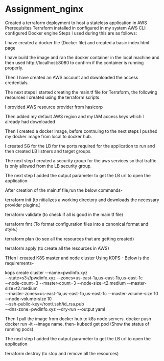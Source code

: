 # Assignment_nginx
Created a terraform deployment to host a stateless application in AWS Prerequisites Terraform installed in configured in my system AWS CLI configured Docker engine Steps I used during this are as follows:

I have created a docker file (Docker file) and created a basic index.html page

I have build the image and ran the docker container in the local machine and then used http://localhost:8080 to confirm if the container is running properly.

Then I have created an AWS account and downloaded the access credentials.

The next steps I started creating the main.tf file for Terraform, the following resources I created using the terraform scripts

I provided AWS resource provider from hasicorp

Then added my default AWS region and my IAM access keys which I already had downloaded

Then I created a docker image, before contnuing to the next steps I pushed my docker image from local to docker hub.

I created SG for the LB for the ports required for the application to run and then created LB listners and target groups.

The next step I created a security group for the aws services so that traffic is only allowed from the LB security group.

The next step I added the output parameter to get the LB url to open the application

After creation of the main.tf file,run the below commands-

terraform init (to nitializes a working directory and downloads the necessary provider plugins.)

terraform validate (to check if all is good in the main.tf file)

terraform fmt (To format configuration files into a canonical format and style.)

terraform plan (to see all the resources that are getting created)

terraform apply (to create all the resources in AWS)

THen I created K8S master and node cluster Using KOPS - Below is the requirements-

kops create cluster --name=pwdinfo.xyz \
--state=s3://pwdinfo.xyz --zones=us-east-1a,us-east-1b,us-east-1c \
--node-count=3 --master-count=3 --node-size=t2.medium --master-size=t2.medium \
--master-zones=us-east-1a,us-east-1b,us-east-1c --master-volume-size 10 --node-volume-size 10 \
--ssh-public-key=/root/.ssh/id_rsa.pub \
--dns-zone=pwdinfo.xyz --dry-run --output yaml

Then I pull the image from docker hub to k8s node servers.
docker push <iamge name>
docker run -it --image name.
then-
kubectl get pod (Show the status of running pods)

The next step I added the output parameter to get the LB url to open the application

terraform destroy (to stop and remove all the resources)
